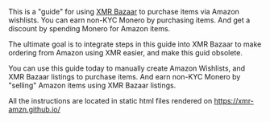 This is a "guide" for using [XMR Bazaar](https://xmrbazaar.com) to purchase items via Amazon wishlists. You can earn non-KYC Monero by purchasing items. And get a discount by spending Monero for Amazon items.

The ultimate goal is to integrate steps in this guide into XMR Bazaar to make ordering from Amazon using XMR easier, and make this guid obsolete.

You can use this guide today to manually create Amazon Wishlists, and XMR Bazaar listings to purchase items. And earn non-KYC Monero by "selling" Amazon items using XMR Bazaar listings.

All the instructions are located in static html files rendered on https://xmr-amzn.github.io/
